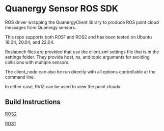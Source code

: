 # Quanergy Sensor ROS SDK
ROS driver wrapping the QuanergyClient library to produce ROS point cloud messages from Quanergy sensors. 

This repo supports both ROS1 and ROS2 and has been tested on Ubuntu 18.04, 20.04, and 22.04.

Roslaunch files are provided that use the client.xml settings file that is in the settings folder. They provide host, ns, and topic arguments for avoiding collisions with multiple sensors.

The client_node can also be run directly with all options controllable at the command line. 

In either case, RVIZ can be used to view the point clouds.
## Build Instructions
[ROS2](readme/ros2.md)

[ROS1](readme/ros1.md)